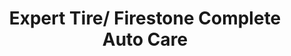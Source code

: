 ---
title: "Expert Tire/ Firestone Complete Auto Care"
url: /centralia/expert-tire-firestone-complete-auto-care/
shop: Autowerkstatt
---